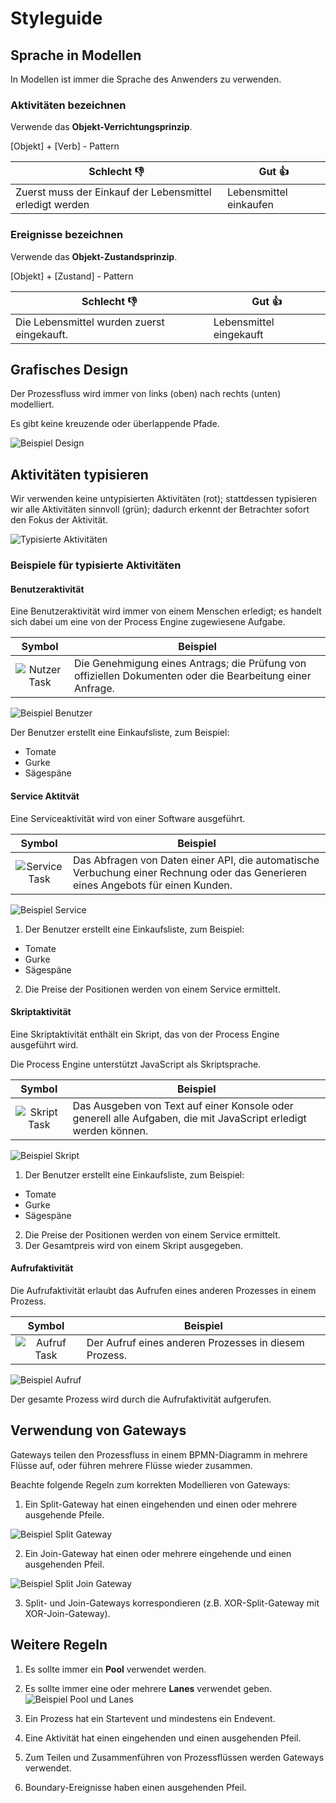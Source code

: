 # Styleguide

## Sprache in Modellen

In Modellen ist immer die Sprache des Anwenders zu verwenden.

### Aktivitäten bezeichnen

Verwende das **Objekt-Verrichtungsprinzip**.

[Objekt] + [Verb] - Pattern


| Schlecht 👎                        | Gut 👍                   |
|------------------------------------|-------------------------|
| Zuerst muss der Einkauf der Lebensmittel erledigt werden | Lebensmittel einkaufen |


### Ereignisse bezeichnen

Verwende das **Objekt-Zustandsprinzip**.

[Objekt] + [Zustand] - Pattern

| Schlecht 👎                        | Gut 👍                   |
|------------------------------------|-------------------------|
| Die Lebensmittel wurden zuerst eingekauft. | Lebensmittel eingekauft |


## Grafisches Design

Der Prozessfluss wird immer von links (oben) nach rechts (unten) modelliert.

Es gibt keine kreuzende oder überlappende Pfade.

![Beispiel Design](./assets/example_design.svg)

## Aktivitäten typisieren

Wir verwenden keine untypisierten Aktivitäten (rot);
stattdessen typisieren wir alle Aktivitäten sinnvoll (grün);
dadurch erkennt der Betrachter sofort den Fokus der Aktivität.

![Typisierte Aktivitäten](./assets/typisierung.svg)

### Beispiele für typisierte Aktivitäten

#### Benutzeraktivität

Eine Benutzeraktivität wird immer von einem Menschen erledigt; es handelt sich
dabei um eine von der Process Engine zugewiesene Aufgabe.

| Symbol | Beispiel |
| :----: | -------- |
| ![Nutzer Task](./assets/task_benutzer.svg) | Die Genehmigung eines Antrags; die Prüfung von offiziellen Dokumenten oder die Bearbeitung einer Anfrage. |

![Beispiel Benutzer](./assets/example_benutzer.svg)

Der Benutzer erstellt eine Einkaufsliste, zum Beispiel:
 - Tomate
 - Gurke
 - Sägespäne

#### Service Aktitvät

Eine Serviceaktivität wird von einer Software ausgeführt.

| Symbol | Beispiel |
| :----: | -------- |
| ![Service Task](./assets/task_service.svg) | Das Abfragen von Daten einer API, die automatische Verbuchung einer Rechnung oder das Generieren eines Angebots für einen Kunden. |

![Beispiel Service](./assets/example_service.svg)

1. Der Benutzer erstellt eine Einkaufsliste, zum Beispiel:
 - Tomate
 - Gurke
 - Sägespäne
2. Die Preise der Positionen werden von einem Service ermittelt.

#### Skriptaktivität

Eine Skriptaktivität enthält ein Skript, das von der Process Engine ausgeführt
wird.

Die Process Engine unterstützt JavaScript als Skriptsprache.

| Symbol | Beispiel |
| :----: | -------- |
| ![Skript Task](./assets/task_skript.svg) | Das Ausgeben von Text auf einer Konsole oder generell alle Aufgaben, die mit JavaScript erledigt werden können. |

![Beispiel Skript](./assets/example_skript.svg)

1. Der Benutzer erstellt eine Einkaufsliste, zum Beispiel:
 - Tomate
 - Gurke
 - Sägespäne
2. Die Preise der Positionen werden von einem Service ermittelt.
3. Der Gesamtpreis wird von einem Skript ausgegeben.

#### Aufrufaktivität

Die Aufrufaktivität erlaubt das Aufrufen eines anderen Prozesses in einem
Prozess.

| Symbol | Beispiel |
| :----: | -------- |
| ![Aufruf Task](./assets/task_aufruf.svg) | Der Aufruf eines anderen Prozesses in diesem Prozess. |

![Beispiel Aufruf](./assets/example_aufruf.svg)

Der gesamte Prozess wird durch die Aufrufaktivität aufgerufen.

## Verwendung von Gateways

Gateways teilen den Prozessfluss in einem BPMN-Diagramm in mehrere Flüsse auf,
oder führen mehrere Flüsse wieder zusammen.

Beachte folgende Regeln zum korrekten Modellieren von Gateways:

1. Ein Split-Gateway hat einen eingehenden und einen oder mehrere ausgehende Pfeile.

![Beispiel Split Gateway](./assets/example_split_gateway.svg)

2. Ein Join-Gateway hat einen oder mehrere eingehende und einen ausgehenden Pfeil.

![Beispiel Split Join Gateway](./assets/example_split_join_gateway.svg)

3. Split- und Join-Gateways korrespondieren (z.B. XOR-Split-Gateway mit XOR-Join-Gateway).

## Weitere Regeln

1. Es sollte immer ein **Pool** verwendet werden.
2. Es sollte immer eine oder mehrere **Lanes** verwendet geben.
![Beispiel Pool und Lanes](./assets/example_pool_lanes.svg)

3. Ein Prozess hat ein Startevent und mindestens ein Endevent.
4. Eine Aktivität hat einen eingehenden und einen ausgehenden Pfeil.
5. Zum Teilen und Zusammenführen von Prozessflüssen werden Gateways verwendet.
6. Boundary-Ereignisse haben einen ausgehenden Pfeil.
